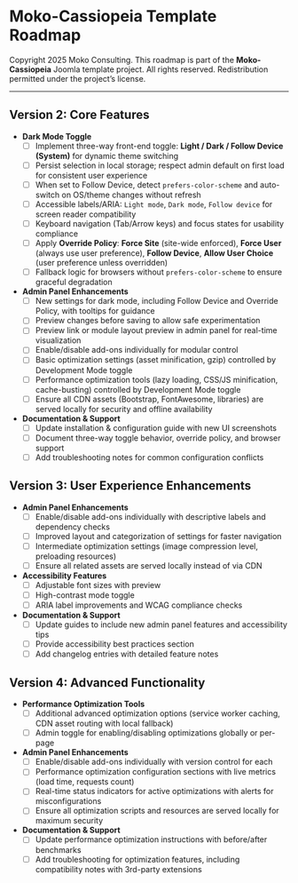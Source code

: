 # Moko-Cassiopeia Template Roadmap

Copyright 2025 Moko Consulting.
This roadmap is part of the **Moko-Cassiopeia** Joomla template project.
All rights reserved. Redistribution permitted under the project’s license.

---

## Version 2: Core Features
- **Dark Mode Toggle**
  - [ ] Implement three-way front-end toggle: **Light / Dark / Follow Device (System)** for dynamic theme switching
  - [ ] Persist selection in local storage; respect admin default on first load for consistent user experience
  - [ ] When set to Follow Device, detect `prefers-color-scheme` and auto-switch on OS/theme changes without refresh
  - [ ] Accessible labels/ARIA: `Light mode`, `Dark mode`, `Follow device` for screen reader compatibility
  - [ ] Keyboard navigation (Tab/Arrow keys) and focus states for usability compliance
  - [ ] Apply **Override Policy**: **Force Site** (site-wide enforced), **Force User** (always use user preference), **Follow Device**, **Allow User Choice** (user preference unless overridden)
  - [ ] Fallback logic for browsers without `prefers-color-scheme` to ensure graceful degradation

- **Admin Panel Enhancements**
  - [ ] New settings for dark mode, including Follow Device and Override Policy, with tooltips for guidance
  - [ ] Preview changes before saving to allow safe experimentation
  - [ ] Preview link or module layout preview in admin panel for real-time visualization
  - [ ] Enable/disable add-ons individually for modular control
  - [ ] Basic optimization settings (asset minification, gzip) controlled by Development Mode toggle
  - [ ] Performance optimization tools (lazy loading, CSS/JS minification, cache-busting) controlled by Development Mode toggle
  - [ ] Ensure all CDN assets (Bootstrap, FontAwesome, libraries) are served locally for security and offline availability

- **Documentation & Support**
  - [ ] Update installation & configuration guide with new UI screenshots
  - [ ] Document three-way toggle behavior, override policy, and browser support
  - [ ] Add troubleshooting notes for common configuration conflicts

## Version 3: User Experience Enhancements
- **Admin Panel Enhancements**
  - [ ] Enable/disable add-ons individually with descriptive labels and dependency checks
  - [ ] Improved layout and categorization of settings for faster navigation
  - [ ] Intermediate optimization settings (image compression level, preloading resources)
  - [ ] Ensure all related assets are served locally instead of via CDN

- **Accessibility Features**
  - [ ] Adjustable font sizes with preview
  - [ ] High-contrast mode toggle
  - [ ] ARIA label improvements and WCAG compliance checks

- **Documentation & Support**
  - [ ] Update guides to include new admin panel features and accessibility tips
  - [ ] Provide accessibility best practices section
  - [ ] Add changelog entries with detailed feature notes

## Version 4: Advanced Functionality
- **Performance Optimization Tools**
  - [ ] Additional advanced optimization options (service worker caching, CDN asset routing with local fallback)
  - [ ] Admin toggle for enabling/disabling optimizations globally or per-page

- **Admin Panel Enhancements**
  - [ ] Enable/disable add-ons individually with version control for each
  - [ ] Performance optimization configuration sections with live metrics (load time, requests count)
  - [ ] Real-time status indicators for active optimizations with alerts for misconfigurations
  - [ ] Ensure all optimization scripts and resources are served locally for maximum security

- **Documentation & Support**
  - [ ] Update performance optimization instructions with before/after benchmarks
  - [ ] Add troubleshooting for optimization features, including compatibility notes with 3rd-party extensions

